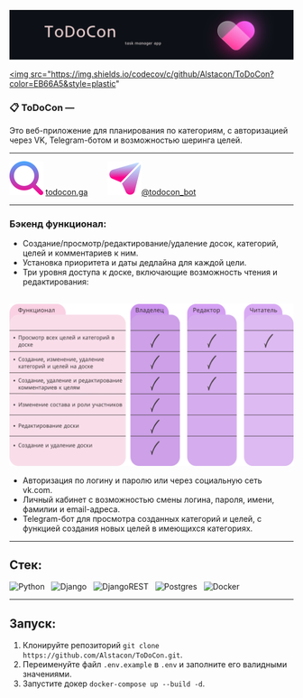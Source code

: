 ![logo](./readme_assets/logo2.svg)

<a href="https://codecov.io/gh/Alstacon/ToDoCon" > <img src="https://img.shields.io/codecov/c/github/Alstacon/ToDoCon?color=EB66A5&style=plastic"  </a>

### 📋 ToDoCon —
Это веб-приложение для планирования по категориям, с авторизацией через VK, Telegram-ботом и возможностью шеринга целей.

___

![google](./readme_assets/google.svg) [todocon.ga](http://todocon.ga)&nbsp;&nbsp;&nbsp;&nbsp;&nbsp;&nbsp;&nbsp;&nbsp;
![telegram](./readme_assets/telegram.svg)[@todocon_bot](https://t.me/todocon_bot)
___
### Бэкенд функционал:
- Создание/просмотр/редактирование/удаление досок, категорий, целей и комментариев к ним.
- Установка приоритета и даты дедлайна для каждой цели.
- Три уровня доступа к доске, включающие возможность чтения и редактирования:

&nbsp;&nbsp;&nbsp;&nbsp;![table](./readme_assets/permission_table.svg)

- Авторизация по логину и паролю или через социальную сеть vk.com.
- Личный кабинет с возможностью смены логина, пароля, имени, фамилии и email-адреса.
- Telegram-бот для просмотра созданных категорий и целей, с функцией создания новых целей в имеющихся категориях.

___
## Стек:
![Python](https://img.shields.io/badge/%20-PYTHON-C083E5)&nbsp;&nbsp;
![Django](https://img.shields.io/badge/-DJANGO-EB66A5)&nbsp;&nbsp;
![DjangoREST](https://img.shields.io/badge/%20-DJANGO--REST-C083E5)&nbsp;&nbsp;
![Postgres](https://img.shields.io/badge/%20-POSTGRES-EB66A5)&nbsp;&nbsp;
![Docker](https://img.shields.io/badge/%20-DOCKER-C083E5)&nbsp;&nbsp;
___


## Запуск:
1) Клонируйте репозиторий
`git clone https://github.com/Alstacon/ToDoCon.git`.
2) Переименуйте файл `.env.example` в `.env` и заполните его валидными значениями.
3) Запустите докер `docker-compose up --build -d`.
